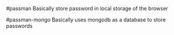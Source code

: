 #passman
Basically store password in local storage of the browser

#passman-mongo
Basically uses mongodb as a database to store passwords
